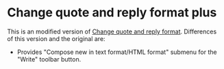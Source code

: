 # Change quote and reply format plus

This is an modified version of [Change quote and reply format](https://freeshell.de/~kaosmos/changequote-en.html).
Differences of this version and the original are:

 * Provides "Compose new in text format/HTML format" submenu for the "Write" toolbar button.

